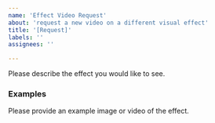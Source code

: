 ```yaml
---
name: 'Effect Video Request'
about: 'request a new video on a different visual effect'
title: '[Request]'
labels: ''
assignees: ''

---
```


Please describe the effect you would like to see.

### Examples

Please provide an example image or video of the effect.